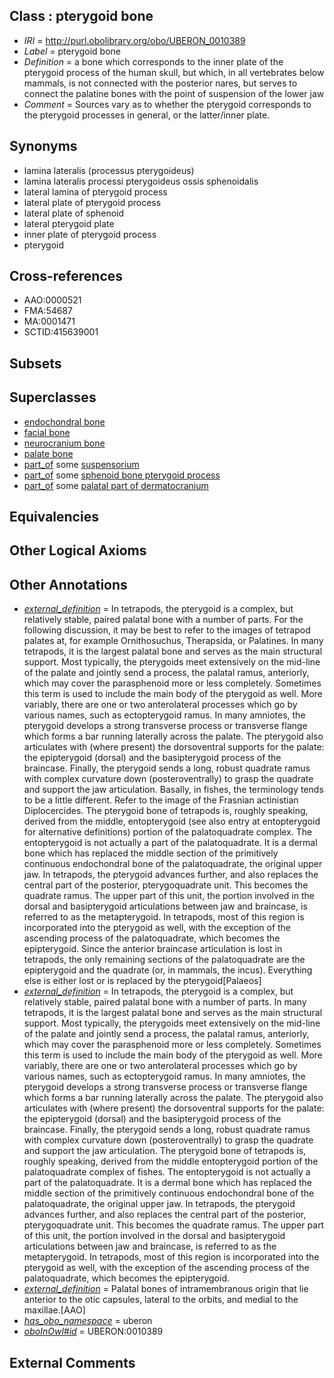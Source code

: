 
## Class : pterygoid bone

 * *IRI* = http://purl.obolibrary.org/obo/UBERON_0010389
 * *Label* = pterygoid bone
 * *Definition* = a bone which corresponds to the inner plate of the pterygoid process of the human skull, but which, in all vertebrates below mammals, is not connected with the posterior nares, but serves to connect the palatine bones with the point of suspension of the lower jaw
 * *Comment* = Sources vary as to whether the pterygoid corresponds to the pterygoid processes in general, or the latter/inner plate.

## Synonyms

 * lamina lateralis (processus pterygoideus)
 * lamina lateralis processi pterygoideus ossis sphenoidalis
 * lateral lamina of pterygoid process
 * lateral plate of pterygoid process
 * lateral plate of sphenoid
 * lateral pterygoid plate
 * inner plate of pterygoid process
 * pterygoid

## Cross-references

 * AAO:0000521
 * FMA:54687
 * MA:0001471
 * SCTID:415639001

## Subsets


## Superclasses

 * [endochondral bone](../../UBERON/13/UBERON_0002513.md)
 * [facial bone](../../UBERON/62/UBERON_0003462.md)
 * [neurocranium bone](../../UBERON/64/UBERON_0011164.md)
 * [palate bone](../../UBERON/71/UBERON_0012071.md)
 * [part_of](../../BFO/50/BFO_0000050.md) some [suspensorium](../../UBERON/08/UBERON_0003108.md)
 * [part_of](../../BFO/50/BFO_0000050.md) some [sphenoid bone pterygoid process](../../UBERON/49/UBERON_0004649.md)
 * [part_of](../../BFO/50/BFO_0000050.md) some [palatal part of dermatocranium](../../UBERON/72/UBERON_0012072.md)

## Equivalencies


## Other Logical Axioms


## Other Annotations

 * *[external_definition](../../UBPROP/01/UBPROP_0000001.md)* = In tetrapods, the pterygoid is a complex, but relatively stable, paired palatal bone with a number of parts.  For the following discussion, it may be best to refer to the images of tetrapod palates at, for example Ornithosuchus, Therapsida, or Palatines.  In many tetrapods, it is the largest palatal bone and serves as the main structural support.  Most typically, the pterygoids meet extensively on the mid-line of the palate and jointly send a process, the palatal ramus, anteriorly, which may cover the parasphenoid more or less completely.  Sometimes this term is used to include the main body of the pterygoid as well.  More variably, there are one or two anterolateral processes which go by various names, such as ectopterygoid ramus.   In many amniotes, the pterygoid develops a strong  transverse process or transverse flange which forms a bar running laterally across the palate. The pterygoid also articulates with (where present) the dorsoventral supports for the palate: the epipterygoid (dorsal) and the basipterygoid process of the braincase.  Finally, the pterygoid sends a long, robust quadrate ramus with complex curvature down (posteroventrally) to grasp the quadrate and support the jaw articulation. Basally, in fishes, the terminology tends to be a little different.  Refer to the image of the Frasnian actinistian Diplocercides.  The pterygoid bone of tetrapods is, roughly speaking, derived from the middle, entopterygoid (see also entry at entopterygoid for alternative definitions)  portion of the palatoquadrate complex.  The entopterygoid is not actually a part of the palatoquadrate.  It is a dermal bone which has replaced the middle section of the primitively continuous endochondral bone of the palatoquadrate, the original upper jaw.  In tetrapods, the pterygoid advances further, and also replaces the central part of the posterior, pterygoquadrate unit.  This becomes the quadrate ramus.  The upper part of this unit, the portion involved in the dorsal and basipterygoid articulations between jaw and braincase, is referred to as the metapterygoid.  In tetrapods, most of this region is incorporated into the pterygoid as well, with the exception of the ascending process of the palatoquadrate, which becomes the epipterygoid. Since the anterior braincase articulation is lost in tetrapods, the only remaining sections of the palatoquadrate are the epipterygoid and the quadrate (or, in mammals, the incus).  Everything else is either lost or is replaced by the pterygoid[Palaeos]
 * *[external_definition](../../UBPROP/01/UBPROP_0000001.md)* = In tetrapods, the pterygoid is a complex, but relatively stable, paired palatal bone with a number of parts. In many tetrapods, it is the largest palatal bone and serves as the main structural support.  Most typically, the pterygoids meet extensively on the mid-line of the palate and jointly send a process, the palatal ramus, anteriorly, which may cover the parasphenoid more or less completely.  Sometimes this term is used to include the main body of the pterygoid as well.  More variably, there are one or two anterolateral processes which go by various names, such as ectopterygoid ramus.   In many amniotes, the pterygoid develops a strong  transverse process or transverse flange which forms a bar running laterally across the palate. The pterygoid also articulates with (where present) the dorsoventral supports for the palate: the epipterygoid (dorsal) and the basipterygoid process of the braincase.  Finally, the pterygoid sends a long, robust quadrate ramus with complex curvature down (posteroventrally) to grasp the quadrate and support the jaw articulation. The pterygoid bone of tetrapods is, roughly speaking, derived from the middle entopterygoid portion of the palatoquadrate complex of fishes. The entopterygoid is not actually a part of the palatoquadrate.  It is a dermal bone which has replaced the middle section of the primitively continuous endochondral bone of the palatoquadrate, the original upper jaw.  In tetrapods, the pterygoid advances further, and also replaces the central part of the posterior, pterygoquadrate unit.  This becomes the quadrate ramus.  The upper part of this unit, the portion involved in the dorsal and basipterygoid articulations between jaw and braincase, is referred to as the metapterygoid.  In tetrapods, most of this region is incorporated into the pterygoid as well, with the exception of the ascending process of the palatoquadrate, which becomes the epipterygoid.
 * *[external_definition](../../UBPROP/01/UBPROP_0000001.md)* = Palatal bones of intramembranous origin that lie anterior to the otic capsules, lateral to the orbits, and medial to the maxillae.[AAO]
 * *[has_obo_namespace](../../ce/oboInOwl#hasOBONamespace.md)* = uberon
 * *[oboInOwl#id](../../id/oboInOwl#id.md)* = UBERON:0010389

## External Comments

